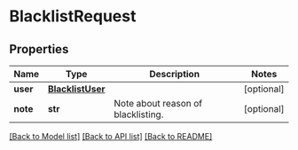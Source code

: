 # BlacklistRequest

## Properties
Name | Type | Description | Notes
------------ | ------------- | ------------- | -------------
**user** | [**BlacklistUser**](BlacklistUser.md) |  | [optional] 
**note** | **str** | Note about reason of blacklisting. | [optional] 

[[Back to Model list]](../README.md#documentation-for-models) [[Back to API list]](../README.md#documentation-for-api-endpoints) [[Back to README]](../README.md)


